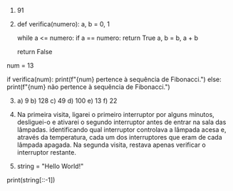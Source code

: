 1) 91

2) def verifica(numero):
    a, b = 0, 1

    while a <= numero:
        if a == numero:
            return True
        a, b = b, a + b

    return False

num = 13

if verifica(num):
    print(f"{num} pertence à sequência de Fibonacci.")
else:
    print(f"{num} não pertence à sequência de Fibonacci.")

3) 
	a) 9
	b) 128
	c) 49
	d) 100
	e) 13
	f) 22

4) Na primeira visita, ligarei o primeiro interruptor por alguns minutos, desliguei-o e ativarei o segundo interruptor antes de entrar na sala das lâmpadas. identificando qual interruptor controlava a lâmpada acesa e, através da temperatura, cada um dos interruptores que eram de cada lâmpada apagada. Na segunda visita, restava apenas verificar o interruptor restante.

5) string = "Hello World!"

print(string[::-1])
